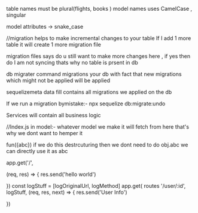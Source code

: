 table names must be plural(flights, books )
 model names uses CamelCase , singular 

 model attributes -> snake_case
 
//migration helps to make incremental changes to your table
If I add 1 more table it will create 1 more migration file 

migration files says do u still want to make more changes here , if yes then do I am not syncing thats why no table is prsent in db 

db migrater command migrations your db with fact that new migrations which might not be applied will be applied 

sequelizemeta data fill contains all migrations we applied on the db 

If we run a migration bymistake:- npx sequelize db:migrate:undo


Services will contain all business logic


//Index.js in model:- whatever model we make it will fetch from here that's why we dont want to hemper it

fun({abc}) if we do this destrcuturing then we dont need to do obj.abc we can directly use it as abc

app.get('/',
<!-- this part is controller :-// -->
 (req, res) => {
  res.send('hello world')
  <!--  -->
})
                  <!-- Middle wares  -->
const logStuff = [logOriginalUrl, logMethod]
app.get( routes '/user/:id', logStuff, (req, res, next) => {
  res.send('User Info')
  <!-- controller -->
})

